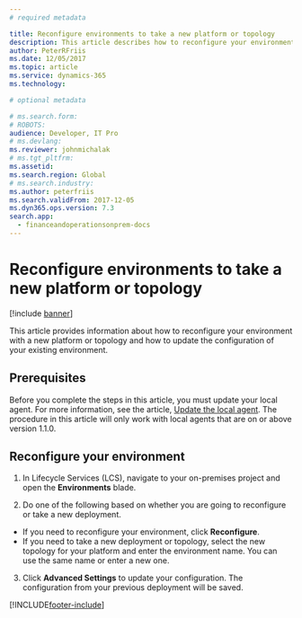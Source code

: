 ```yaml
---
# required metadata

title: Reconfigure environments to take a new platform or topology
description: This article describes how to reconfigure your environment with a new platform or topology and how to update the configuration of your existing environment.
author: PeterRFriis
ms.date: 12/05/2017
ms.topic: article
ms.service: dynamics-365
ms.technology: 

# optional metadata

# ms.search.form: 
# ROBOTS: 
audience: Developer, IT Pro
# ms.devlang: 
ms.reviewer: johnmichalak
# ms.tgt_pltfrm: 
ms.assetid: 
ms.search.region: Global
# ms.search.industry: 
ms.author: peterfriis
ms.search.validFrom: 2017-12-05
ms.dyn365.ops.version: 7.3
search.app:
  - financeandoperationsonprem-docs
---
```

# Reconfigure environments to take a new platform or topology

[!include [banner](../includes/banner.md)]

This article provides information about how to reconfigure your environment with a new platform or topology and how to update the configuration of your existing environment.  

## Prerequisites
Before you complete the steps in this article, you must update your local agent. For more information, see the article, [Update the local agent](update-local-agent.md). The procedure in this article will only work with local agents that are on or above version 1.1.0. 

## Reconfigure your environment

1. In Lifecycle Services (LCS), navigate to your on-premises project and open the **Environments** blade. 

2. Do one of the following based on whether you are going to reconfigure or take a new deployment.

- If you need to reconfigure your environment, click **Reconfigure**.
- If you need to take a new deployment or topology, select the new topology for your platform and enter the environment name. You can use the same name or enter a new one. 
  
3. Click **Advanced Settings** to update your configuration. The configuration from your previous deployment will be saved. 


[!INCLUDE[footer-include](../../../includes/footer-banner.md)]

